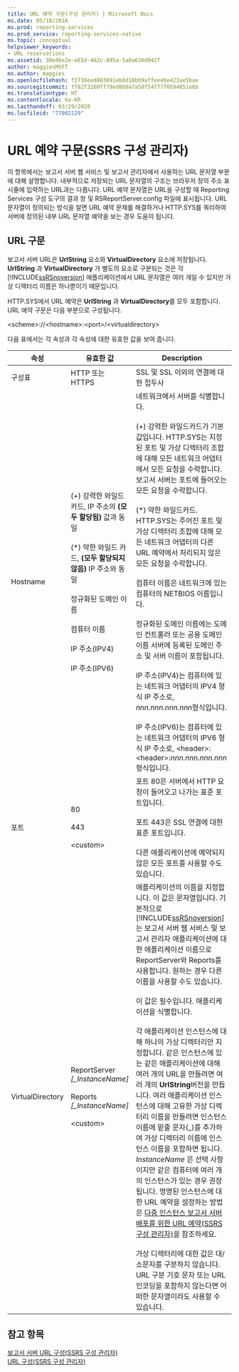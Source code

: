 ```yaml
---
title: URL 예약 구문(구성 관리자) | Microsoft Docs
ms.date: 05/18/2016
ms.prod: reporting-services
ms.prod_service: reporting-services-native
ms.topic: conceptual
helpviewer_keywords:
- URL reservations
ms.assetid: 30e4be2e-e65d-462c-895a-5a0a636d042f
author: maggiesMSFT
ms.author: maggies
ms.openlocfilehash: f2738eed803691eb8d18bb9affeee6e423ae5bae
ms.sourcegitcommit: ff82f3260ff79ed860a7a58f54ff7f0594851e6b
ms.translationtype: HT
ms.contentlocale: ko-KR
ms.lasthandoff: 03/29/2020
ms.locfileid: "77082229"
---
```

# <a name="url-reservation-syntax--ssrs-configuration-manager"></a>URL 예약 구문(SSRS 구성 관리자)
  이 항목에서는 보고서 서버 웹 서비스 및 보고서 관리자에서 사용하는 URL 문자열 부분에 대해 설명합니다. 내부적으로 저장되는 URL 문자열의 구조는 브라우저 창의 주소 표시줄에 입력하는 URL과는 다릅니다. URL 예약 문자열은 URL을 구성할 때 Reporting Services 구성 도구의 결과 창 및 RSReportServer.config 파일에 표시됩니다. URL 문자열이 정의되는 방식을 알면 URL 예약 문제를 해결하거나 HTTP.SYS를 쿼리하여 서버에 정의된 내부 URL 문자열 예약을 보는 경우 도움이 됩니다.  
  
## <a name="url-syntax"></a>URL 구문  
 보고서 서버 URL은 **UrlString** 요소와 **VirtualDirectory** 요소에 저장됩니다. **UrlString** 과 **VirtualDirectory** 가 별도의 요소로 구분되는 것은 각 [!INCLUDE[ssRSnoversion](../../includes/ssrsnoversion-md.md)] 애플리케이션에서 URL 문자열은 여러 개일 수 있지만 가상 디렉터리 이름은 하나뿐이기 때문입니다.  
  
 HTTP.SYS에서 URL 예약은 **UrlString** 과 **VirtualDirectory**를 모두 포함합니다. URL 예약 구문은 다음 부분으로 구성됩니다.  
  
 \<scheme>://\<hostname>:\<port>/\<virtualdirectory>  
  
 다음 표에서는 각 속성과 각 속성에 대한 유효한 값을 보여 줍니다.  
  
|속성|유효한 값|Description|  
|--------------|------------------|-----------------|  
|구성표|HTTP 또는 HTTPS|SSL 및 SSL 이외의 연결에 대한 접두사|  
|Hostname|(+) 강력한 와일드카드, IP 주소의 **(모두 할당됨)** 값과 동일<br /><br /> (\*) 약한 와일드 카드, **(모두 할당되지 않음)** IP 주소와 동일<br /><br /> 정규화된 도메인 이름<br /><br /> 컴퓨터 이름<br /><br /> IP 주소(IPV4)<br /><br /> IP 주소(IPV6)|네트워크에서 서버를 식별합니다.<br /><br /> (+) 강력한 와일드카드가 기본값입니다. HTTP.SYS는 지정된 포트 및 가상 디렉터리 조합에 대해 모든 네트워크 어댑터에서 모든 요청을 수락합니다. 보고서 서버는 포트에 들어오는 모든 요청을 수락합니다.<br /><br /> (\*) 약한 와일드카드. HTTP.SYS는 주어진 포트 및 가상 디렉터리 조합에 대해 모든 네트워크 어댑터의 다른 URL 예약에서 처리되지 않은 모든 요청을 수락합니다.<br /><br /> 컴퓨터 이름은 네트워크에 있는 컴퓨터의 NETBIOS 이름입니다.<br /><br /> 정규화된 도메인 이름에는 도메인 컨트롤러 또는 공용 도메인 이름 서버에 등록된 도메인 주소 및 서버 이름이 포함됩니다.<br /><br /> IP 주소(IPV4)는 컴퓨터에 있는 네트워크 어댑터의 IPV4 형식 IP 주소로, *nnn.nnn.nnn.nnn*형식입니다.<br /><br /> IP 주소(IPV6)는 컴퓨터에 있는 네트워크 어댑터의 IPV6 형식 IP 주소로, \<header>:\<header>:*nnn.nnn.nnn.nnn* 형식입니다.|  
|포트|80<br /><br /> 443<br /><br /> \<custom>|포트 80은 서버에서 HTTP 요청이 들어오고 나가는 표준 포트입니다.<br /><br /> 포트 443은 SSL 연결에 대한 표준 포트입니다.<br /><br /> 다른 애플리케이션에 예약되지 않은 모든 포트를 사용할 수도 있습니다.|  
|VirtualDirectory|ReportServer *[_InstanceName]*<br /><br /> Reports *[_InstanceName]*<br /><br /> \<custom>|애플리케이션의 이름을 지정합니다. 이 값은 문자열입니다. 기본적으로 [!INCLUDE[ssRSnoversion](../../includes/ssrsnoversion-md.md)] 는 보고서 서버 웹 서비스 및 보고서 관리자 애플리케이션에 대한 애플리케이션 이름으로 ReportServer와 Reports를 사용합니다. 원하는 경우 다른 이름을 사용할 수도 있습니다.<br /><br /> 이 값은 필수입니다. 애플리케이션을 식별합니다.<br /><br /> 각 애플리케이션 인스턴스에 대해 하나의 가상 디렉터리만 지정합니다. 같은 인스턴스에 있는 같은 애플리케이션에 대해 여러 개의 URL을 만들려면 여러 개의 **UrlString**버전을 만듭니다. 여러 애플리케이션 인스턴스에 대해 고유한 가상 디렉터리 이름을 만들려면 인스턴스 이름에 밑줄 문자(_)를 추가하여 가상 디렉터리 이름에 인스턴스 이름을 포함하면 됩니다. *InstanceName* 은 선택 사항이지만 같은 컴퓨터에 여러 개의 인스턴스가 있는 경우 권장됩니다. 명명된 인스턴스에 대한 URL 예약을 설정하는 방법은 [다중 인스턴스 보고서 서버 배포를 위한 URL 예약&#40;SSRS 구성 관리자&#41;](../../reporting-services/install-windows/url-reservations-for-multi-instance-report-server-deployments.md)을 참조하세요.<br /><br /> 가상 디렉터리에 대한 값은 대/소문자를 구분하지 않습니다. URL 구분 기호 문자 또는 URL 인코딩을 포함하지 않는다면 어떠한 문자열이라도 사용할 수 있습니다.|  
  
## <a name="see-also"></a>참고 항목  
 [보고서 서버 URL 구성&#40;SSRS 구성 관리자&#41;](../../reporting-services/install-windows/configure-report-server-urls-ssrs-configuration-manager.md)   
 [URL 구성&#40;SSRS 구성 관리자&#41;](../../reporting-services/install-windows/configure-a-url-ssrs-configuration-manager.md)  
  
  
